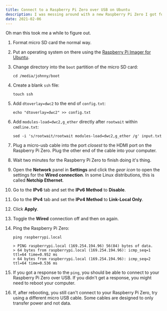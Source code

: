 ```yaml
---
title: Connect to a Raspberry Pi Zero over USB on Ubuntu
description: I was messing around with a new Raspberry Pi Zero I got for Christmas, and I was surprised how convoluted it is to SSH into the device through the USB port. So I jotted down the steps and put them here.
date: 2021-02-06
---
```


Oh man this took me a while to figure out.

1. Format micro SD card the normal way.
1. Put an operating system on there using the [Raspberry Pi Imager for Ubuntu](https://www.raspberrypi.org/software/).
1. Change directory into the `boot` partition of the micro SD card:

    ```profile
    cd /media/johnny/boot
    ```

1. Create a blank `ssh` file:

    ```profile
    touch ssh
    ```

1. Add `dtoverlay=dwc2` to the end of `config.txt`:

    ```profile
    echo "dtoverlay=dwc2" >> config.txt
    ```

1. Add `modules-load=dwc2,g_ether` directly after `rootwait` within `cmdline.txt`:

    ```profile
    sed -i 's/rootwait/rootwait modules-load=dwc2,g_ether /g' input.txt
    ```

1. Plug a micro-usb cable into the port _closest_ to the HDMI port on the Raspberry Pi Zero. Plug the other end of the cable into your computer.
1. Wait two minutes for the Raspberry Pi Zero to finish doing it's thing.  
1. Open the **Network** panel in **Settings** and click the _gear icon_ to open the settings for the **Wired connection**. In some Linux distributions, this is called **Netchip Ethernet**.
1. Go to the **IPv6** tab and set the **IPv6 Method** to **Disable**.
1. Go to the **IPv4** tab and set the **IPv4 Method** to **Link-Local Only**.
1. Click **Apply**.
1. Toggle the **Wired** connection off and then on again.
1. Ping the Raspberry Pi Zero:

    ```profil
    ping raspberrypi.local

    > PING raspberrypi.local (169.254.194.96) 56(84) bytes of data.
    > 64 bytes from raspberrypi.local (169.254.194.96): icmp_seq=1 ttl=64 time=0.952 ms
    > 64 bytes from raspberrypi.local (169.254.194.96): icmp_seq=2 ttl=64 time=0.536 ms
    ```

1. If you got a response to the `ping`, you should be able to connect to your Raspberry Pi Zero over USB. If you didn't get a response, you might need to reboot your computer.
1. If, after rebooting, you still can't connect to your Raspberry Pi Zero, try using a different micro USB cable. Some cables are designed to only transfer power and not data.
